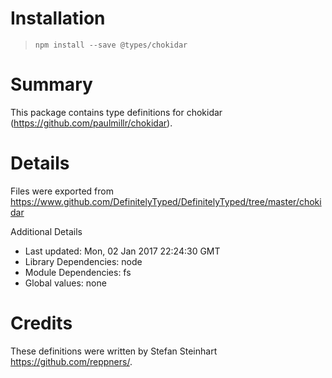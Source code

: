 # Installation
> `npm install --save @types/chokidar`

# Summary
This package contains type definitions for chokidar (https://github.com/paulmillr/chokidar).

# Details
Files were exported from https://www.github.com/DefinitelyTyped/DefinitelyTyped/tree/master/chokidar

Additional Details
 * Last updated: Mon, 02 Jan 2017 22:24:30 GMT
 * Library Dependencies: node
 * Module Dependencies: fs
 * Global values: none

# Credits
These definitions were written by Stefan Steinhart <https://github.com/reppners/>.
